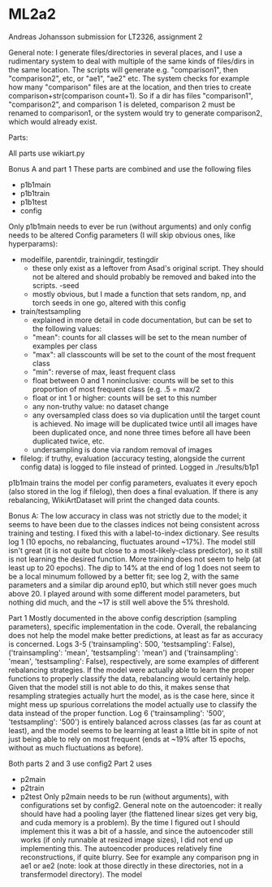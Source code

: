 # ML2a2
Andreas Johansson submission for LT2326, assignment 2

General note: I generate files/directories in several places, and I use a rudimentary system to deal with multiple of the same kinds of files/dirs in the same location. The scripts will generate e.g. "comparison1", then "comparison2", etc, or "ae1", "ae2" etc. The system checks for example how many "comparison" files are at the location, and then tries to create comparison+str(comparison count+1). So if a dir has files "comparison1", "comparison2", and comparison 1 is deleted, comparison 2 must be renamed to comparison1, or the system would try to generate comparison2, which would already exist.

Parts:

All parts use wikiart.py

Bonus A and part 1
These parts are combined and use the following files
 - p1b1main
 - p1b1train
 - p1b1test
 - config

Only p1b1main needs to ever be run (without arguments) and only config needs to be altered
Config parameters (I will skip obvious ones, like hyperparams):
- modelfile, parentdir, trainingdir, testingdir
  - these only exist as a leftover from Asad's original script. They should not be altered and should probably be removed and baked into the scripts.
-seed
  - mostly obvious, but I made a function that sets random, np, and torch seeds in one go, altered with this config
- train/testsampling
  - explained in more detail in code documentation, but can be set to the following values:
   - "mean": counts for all classes will be set to the mean number of examples per class
   - "max": all classcounts will be set to the count of the most frequent class
   - "min": reverse of max, least frequent class
   - float between 0 and 1 noninclusive: counts will be set to this proportion of most frequent class (e.g. .5 = max/2
   - float or int 1 or higher: counts will be set to this number
   -  any non-truthy value: no dataset change
  - any oversampled class does so via duplication until the target count is achieved. No image will be duplicated twice until all images have been duplicated once, and none three times before all have been duplicated twice, etc.
  - undersampling is done via random removal of images
- filelog: if truthy, evaluation (accuracy testing, alongside the current config data) is logged to file instead of printed. Logged in ./results/b1p1

p1b1main trains the model per config parameters, evaluates it every epoch (also stored in the log if filelog), then does a final evaluation. If there is any rebalancing, WikiArtDataset will print the changed data counts.

Bonus A:
The low accuracy in class was not strictly due to the model; it seems to have been due to the classes indices not being consistent across training and testing. I fixed this with a label-to-index dictionary. See results log 1 (10 epochs, no rebalancing, fluctuates around ~17%). The model still isn't great (it is not quite but close to a most-likely-class predictor), so it still is not learning the desired function. More training does not seem to help (at least up to 20 epochs). The dip to 14% at the end of log 1 does not seem to be a local minumum followed by a better fit; see log 2, with the same parameters and a similar dip around ep10, but which still never goes much above 20. I played around with some different model parameters, but nothing did much, and the ~17 is still well above the 5% threshold.

Part 1
Mostly documented in the above config description (sampling parameters), specific implementation in the code. Overall, the rebalancing does not help the model make better predictions, at least as far as accuracy is concerned. Logs 3-5 ('trainsampling': 500, 'testsampling': False), ('trainsampling': 'mean', 'testsampling': 'mean') and ('trainsampling': 'mean', 'testsampling': False), respectively, are some examples of different rebalancing strategies. If the model were actually able to learn the proper functions to properly classify the data, rebalancing would certainly help. Given that the model still is not able to do this, it makes sense that resampling strategies actually hurt the model, as is the case here, since it might mess up spurious correlations the model actually use to classify the data instead of the proper function. Log 6 ('trainsampling': '500', 'testsampling': '500') is entirely balanced across classes (as far as count at least), and the model seems to be learning at least a little bit in spite of not just being able to rely on most frequent (ends at ~19% after 15 epochs, without as much fluctuations as before).


Both parts 2 and 3 use config2
Part 2 uses
- p2main
- p2train
- p2test
Only p2main needs to be run (without arguments), with configurations set by config2.
General note on the autoencoder: it really should have had a pooling layer (the flattened linear sizes get very big, and cuda memory is a problem). By the time I figured out I should implement this it was a bit of a hassle, and since the autoencoder still works (if only runnable at resized image sizes), I did not end up implementing this. The autoencoder produces relatively fine reconstructions, if quite blurry. See for example any comparison png in ae1 or ae2 (note: look at those directly in these directories, not in a transfermodel directory). The model 













